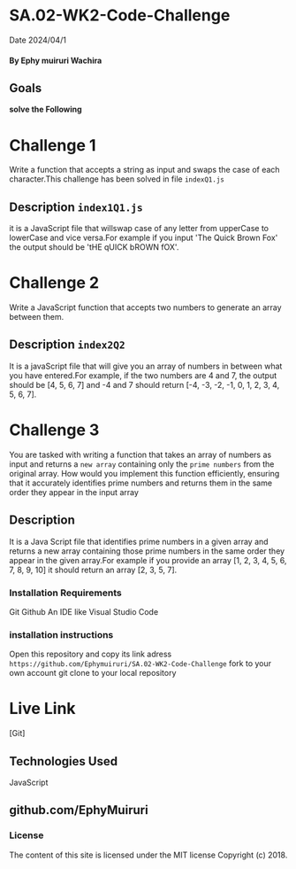 # SA.02-WK2-Code-Challenge
Date 2024/04/1
#### By Ephy muiruri Wachira
## Goals
**solve the Following**
# Challenge 1 
Write a function that accepts a string as input and swaps the case of each character.This challenge has been solved in file `indexQ1.js`
## Description `index1Q1.js`
it is a JavaScript file that willswap case of any letter from upperCase to lowerCase and vice versa.For example if you input 'The Quick Brown Fox' the output should be 'tHE qUICK bROWN fOX'.
# Challenge 2 
Write a JavaScript function that accepts two numbers to generate an array between them.
## Description `index2Q2`
It is a javaScript file that will give you an array of numbers in between what you have entered.For example, if the two numbers are 4 and 7, the output should be [4, 5, 6, 7] and -4 and 7 should return [-4, -3, -2, -1, 0, 1, 2, 3, 4, 5, 6, 7].
# Challenge 3
You are tasked with writing a function that takes an array of numbers as input and returns a `new array` containing only the `prime numbers` from the original array. How would you implement this function efficiently, ensuring that it accurately identifies prime numbers and returns them in the same order they appear in the input array
## Description 
It is a Java Script file that identifies prime numbers in a given array and returns a new array containing those prime numbers in the same order they appear in the given array.For example if you provide an array [1, 2, 3, 4, 5, 6, 7, 8, 9, 10] it should return an array [2, 3, 5, 7].
### Installation Requirements 
Git 
Github
An IDE like Visual Studio Code
### installation instructions
Open this repository and copy its link adress `https://github.com/Ephymuiruri/SA.02-WK2-Code-Challenge`
fork to your own account
git clone to your local repository
# Live Link
[Git]
## Technologies Used
JavaScript
## github.com/EphyMuiruri
### License
The content of this site is licensed under the MIT license
Copyright (c) 2018.

